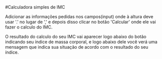 #Calculadora simples de IMC

<!-- Como usar -->
Adicionar as informações pedidas nos campos(input) onde à altura deve usar '.' no lugar de ',' e depois disso clicar no botão 'Calcular' onde ele vai fazer o calculo do IMC.

<!-- Resultado -->
O resultado do calculo do seu IMC vai aparecer logo abaixo do botão indicando seu índice de massa corporal, e logo abaixo dele você verá uma mensagem que indica sua situação de acordo com o resultado do seu índice.